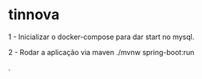 # tinnova

1 - Inicializar o docker-compose para dar start no mysql.


2 - Rodar a aplicação via maven ./mvnw spring-boot:run

.
